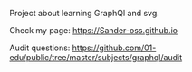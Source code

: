 Project about learning GraphQl and svg.

Check my page: https://Sander-oss.github.io

Audit questions: https://github.com/01-edu/public/tree/master/subjects/graphql/audit